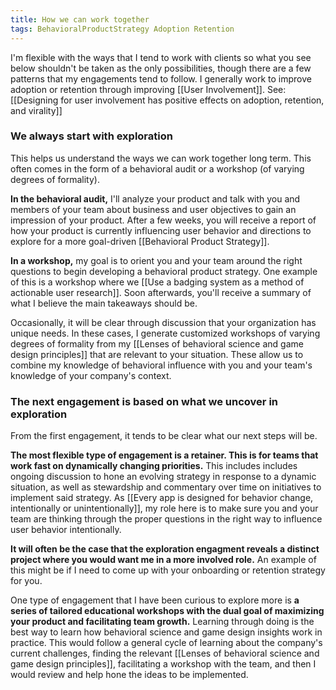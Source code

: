```yaml
---
title: How we can work together
tags: BehavioralProductStrategy Adoption Retention
---
```

I'm flexible with the ways that I tend to work with clients so what you see below shouldn't be taken as the only possibilities, though there are a few patterns that my engagements tend to follow. I generally work to improve adoption or retention through improving [[User Involvement]]. See: [[Designing for user involvement has positive effects on adoption, retention, and virality]]

### We always start with exploration
This helps us understand the ways we can work together long term. This often comes in the form of a behavioral audit or a workshop (of varying degrees of formality).

**In the behavioral audit,** I'll analyze your product and talk with you and members of your team about business and user objectives to gain an impression of your product. After a few weeks, you will receive a report of how your product is currently influencing user behavior and directions to explore for a more goal-driven [[Behavioral Product Strategy]].

**In a workshop,** my goal is to orient you and your team around the right questions to begin developing a behavioral product strategy. One example of this is a workshop where we [[Use a badging system as a method of actionable user research]]. Soon afterwards, you'll receive a summary of what I believe the main takeaways should be.

Occasionally, it will be clear through discussion that your organization has unique needs. In these cases, I generate customized workshops of varying degrees of formality from my [[Lenses of behavioral science and game design principles]] that are relevant to your situation. These allow us to combine my knowledge of behavioral influence with you and your team's knowledge of your company's context.

### The next engagement is based on what we uncover in exploration

From the first engagement, it tends to be clear what our next steps will be.

**The most flexible type of engagement is a retainer. This is for teams that work fast on dynamically changing priorities.** This includes includes ongoing discussion to hone an evolving strategy in response to a dynamic situation, as well as stewardship and commentary over time on initiatives to implement said strategy. As [[Every app is designed for behavior change, intentionally or unintentionally]], my role here is to make sure you and your team are thinking through the proper questions in the right way to influence user behavior intentionally. 

**It will often be the case that the exploration engagment reveals a distinct project where you would want me in a more involved role.** An example of this might be if I need to come up with your onboarding or retention strategy for you.

One type of engagement that I have been curious to explore more is **a series of tailored educational workshops with the dual goal of maximizing your product and facilitating team growth.** Learning through doing is the best way to learn how behavioral science and game design insights work in practice. This would follow a general cycle of learning about the company's current challenges, finding the relevant [[Lenses of behavioral science and game design principles]], facilitating a workshop with the team, and then I would review and help hone the ideas to be implemented.